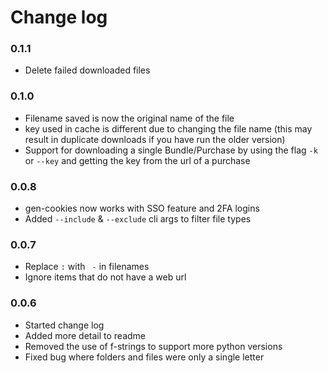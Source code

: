 # Change log


### 0.1.1
- Delete failed downloaded files
 

### 0.1.0
- Filename saved is now the original name of the file
- key used in cache is different due to changing the file name (this may result in duplicate downloads if you have run the older version)
- Support for downloading a single Bundle/Purchase by using the flag `-k` or `--key` and getting the key from the url of a purchase


### 0.0.8
- gen-cookies now works with SSO feature and 2FA logins
- Added `--include` & `--exclude` cli args to filter file types


### 0.0.7
- Replace `:` with ` -` in filenames
- Ignore items that do not have a web url


### 0.0.6
- Started change log
- Added more detail to readme
- Removed the use of f-strings to support more python versions
- Fixed bug where folders and files were only a single letter
